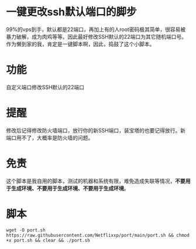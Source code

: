 # 一键更改ssh默认端口的脚步
99%的vps到手，默认都是22端口，再加上有的人root密码极其简单，很容易被暴力破解，成为肉鸡等等。因此最好修改SSH默认的22端口为其它随机端口号。
作为懒到家的我，肯定是一键脚本啊，因此，捣鼓了这个小脚本。
# 功能
自定义端口修改SSH默认的22端口
# 提醒
修改后记得修改防火墙端口，放行你的新SSH端口，装宝塔的也要记得放行。新端口用不了，大概率是防火墙的问题。
# 免责
这个脚本是我自用的脚本，测试的机器和系统有限，难免造成失联等情况，<b>不要用于生成环境、不要用于生成环境、不要用于生成环境</b>。
# 脚本
    wget -O port.sh https://raw.githubusercontent.com/Netflixxp/port/main/port.sh && chmod +x port.sh && clear && ./port.sh
